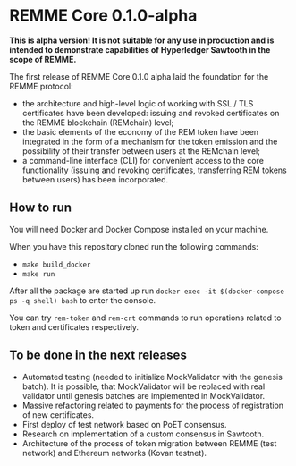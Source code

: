 # REMME Core 0.1.0-alpha

**This is alpha version! It is not suitable for any use in production and is intended to demonstrate capabilities of Hyperledger Sawtooth in the scope of REMME.**

The first release of REMME Core 0.1.0 alpha laid the foundation for the REMME protocol:

* the architecture and high-level logic of working with SSL / TLS certificates have been developed: issuing and revoked certificates on the REMME blockchain (REMchain) level;
* the basic elements of the economy of the REM token have been integrated in the form of a mechanism for the token emission and the possibility of their transfer between users at the REMchain level;
* a command-line interface (CLI) for convenient access to the core functionality (issuing and revoking certificates, transferring REM tokens between users) has been incorporated.

## How to run

You will need Docker and Docker Compose installed on your machine.

When you have this repository cloned run the following commands:

* `make build_docker`
* `make run`

After all the package are started up run `docker exec -it $(docker-compose ps -q shell) bash` to enter the console.

You can try `rem-token` and `rem-crt` commands to run operations related to token and certificates respectively.

## To be done in the next releases

* Automated testing (needed to initialize MockValidator with the genesis batch). It is possible, that MockValidator will be replaced with real validator until genesis batches are implemented in MockValidator.
* Massive refactoring related to payments for the process of registration of new certificates.
* First deploy of test network based on PoET consensus.
* Research on implementation of a custom consensus in Sawtooth.
* Architecture of the process of token migration between REMME (test network) and Ethereum networks (Kovan testnet).
